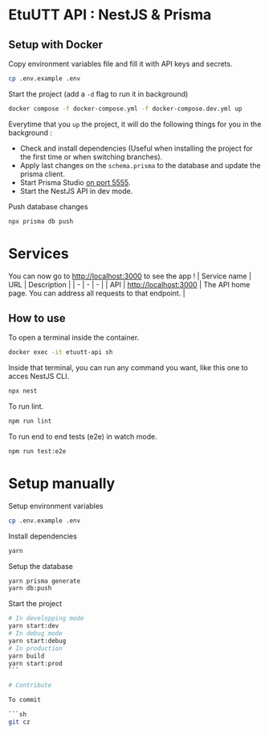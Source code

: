# EtuUTT API : NestJS & Prisma

## Setup with Docker

Copy environment variables file and fill it with API keys and secrets.

```sh
cp .env.example .env
```

Start the project (add a `-d` flag to run it in background)

```sh
docker compose -f docker-compose.yml -f docker-compose.dev.yml up
```

Everytime that you `up` the project, it will do the following things for you in the background :

- Check and install dependencies (Useful when installing the project for the first time or when switching branches).
- Apply last changes on the `schema.prisma` to the database and update the prisma client.
- Start Prisma Studio [on port 5555](http://localhost:5555).
- Start the NestJS API in dev mode.

Push database changes

```sh
npx prisma db push
```

# Services

You can now go to [http://localhost:3000](http://localhost:3000) to see the app !
| Service name | URL | Description |
| - | - | - |
| API | [http://localhost:3000](http://localhost:3000) | The API home page. You can address all requests to that endpoint. |

## How to use

To open a terminal inside the container.

```sh
docker exec -it etuutt-api sh
```

Inside that terminal, you can run any command you want, like this one to acces NestJS CLI.

```sh
npx nest
```

To run lint.

```sh
npm run lint
```

To run end to end tests (e2e) in watch mode.

```sh
npm run test:e2e
```

# Setup manually

Setup environment variables

```sh
cp .env.example .env
```

Install dependencies

```sh
yarn
```

Setup the database

```sh
yarn prisma generate
yarn db:push
```

Start the project

````sh
# In developping mode
yarn start:dev
# In debug mode
yarn start:debug
# In production
yarn build
yarn start:prod
```

# Contribute

To commit

```sh
git cz
````
